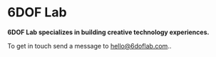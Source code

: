 # 6DOF Lab
**6DOF Lab specializes in building creative technology experiences.**

To get in touch send a message to hello@6doflab.com..